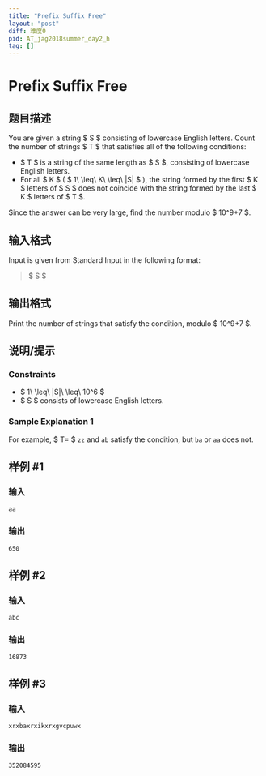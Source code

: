 ```yaml
---
title: "Prefix Suffix Free"
layout: "post"
diff: 难度0
pid: AT_jag2018summer_day2_h
tag: []
---
```


# Prefix Suffix Free

## 题目描述

[problemUrl]: https://atcoder.jp/contests/jag2018summer-day2/tasks/jag2018summer_day2_h

You are given a string $ S $ consisting of lowercase English letters. Count the number of strings $ T $ that satisfies all of the following conditions:

- $ T $ is a string of the same length as $ S $, consisting of lowercase English letters.
- For all $ K $ ( $ 1\ \leq\ K\ \leq\ |S| $ ), the string formed by the first $ K $ letters of $ S $ does not coincide with the string formed by the last $ K $ letters of $ T $.

Since the answer can be very large, find the number modulo $ 10^9+7 $.

## 输入格式

Input is given from Standard Input in the following format:

> $ S $

## 输出格式

Print the number of strings that satisfy the condition, modulo $ 10^9+7 $.

## 说明/提示

### Constraints

- $ 1\ \leq\ |S|\ \leq\ 10^6 $
- $ S $ consists of lowercase English letters.

### Sample Explanation 1

For example, $ T= $ `zz` and `ab` satisfy the condition, but `ba` or `aa` does not.

## 样例 #1

### 输入

```
aa
```

### 输出

```
650
```

## 样例 #2

### 输入

```
abc
```

### 输出

```
16873
```

## 样例 #3

### 输入

```
xrxbaxrxikxrxgvcpuwx
```

### 输出

```
352084595
```

